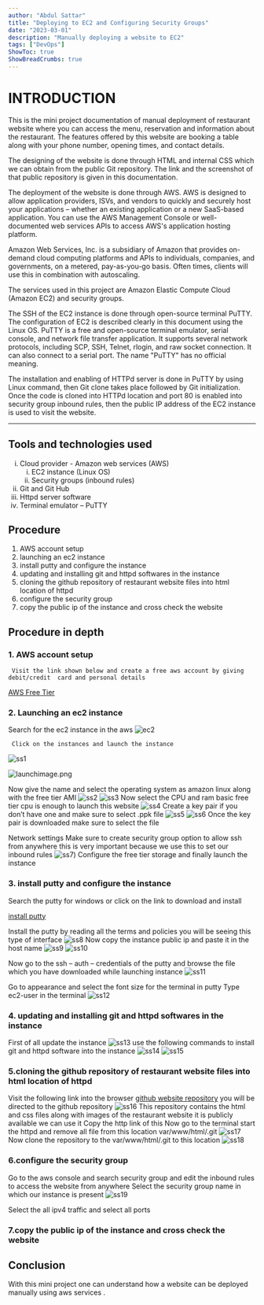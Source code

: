 ```yaml
---
author: "Abdul Sattar"
title: "Deploying to EC2 and Configuring Security Groups"
date: "2023-03-01"
description: "Manually deploying a website to EC2"
tags: ["DevOps"]
ShowToc: true
ShowBreadCrumbs: true
---
```


# INTRODUCTION

This is the mini project documentation of manual deployment of restaurant website where you can access the menu, reservation and information about the restaurant. The features offered by this website are booking a table along with your phone number, opening times, and contact details.

The designing of the website is done through HTML and internal CSS which we can obtain from the public Git repository. The link and the screenshot of that public repository is given in this documentation.

The deployment of the website is done through AWS. AWS is designed to allow application providers, ISVs, and vendors to quickly and securely host your applications – whether an existing application or a new SaaS-based application. You can use the AWS Management Console or well-documented web services APIs to access AWS's application hosting platform.

Amazon Web Services, Inc. is a subsidiary of Amazon that provides on-demand cloud computing platforms and APIs to individuals, companies, and governments, on a metered, pay-as-you-go basis. Often times, clients will use this in combination with autoscaling.

The services used in this project are Amazon Elastic Compute Cloud (Amazon EC2) and security groups.

The SSH of the EC2 instance is done through open-source terminal PuTTY. The configuration of EC2 is described clearly in this document using the Linux OS. PuTTY is a free and open-source terminal emulator, serial console, and network file transfer application. It supports several network protocols, including SCP, SSH, Telnet, rlogin, and raw socket connection. It can also connect to a serial port. The name "PuTTY" has no official meaning.

The installation and enabling of HTTPd server is done in PuTTY by using Linux command, then Git clone takes place followed by Git initialization. Once the code is cloned into HTTPd location and port 80 is enabled into security group inbound rules, then the public IP address of the EC2 instance is used to visit the website.

---

## Tools and technologies used 

<ol type="i">
  <li>Cloud provider - Amazon web services (AWS)
    <ol type="i">
      <li>EC2 instance (Linux OS)</li>
      <li>Security groups (inbound rules)</li>
    </ol>
  </li>
  <li>Git and Git Hub</li>
  <li>Httpd server software</li>
  <li>Terminal emulator – PuTTY</li>
</ol>

## Procedure 

1. AWS account setup 
2. launching an ec2 instance 
3. install putty and configure the instance 
4. updating and installing git and httpd softwares in the instance 
5. cloning the github repository of restaurant website files into html location  of httpd
6. configure the security group 
7. copy the public ip of the instance and cross check the website 

## Procedure in depth 

### 1. AWS account setup
     Visit the link shown below and create a free aws account by giving debit/credit  card and personal details 

[AWS Free Tier](https://aws.amazon.com/free/?trk=14a4002d-4936-4343-8211-b5a150ca592b&sc_channel=ps&s_kwcid=AL!4422!3!453325184782!e!!g!!aws&all-free-tier.sort-by=item.additionalFields.SortRank&all-free-tier.sort-order=asc&awsf.Free%20Tier%20Types=*all&awsf.Free%20Tier%20Categories=*all)



### 2. Launching an ec2 instance
  Search for the ec2 instance in the aws 
![ec2](../../images/ec2.png)

     Click on the instances and launch the instance 
![ss1](../../images/ss1.png)

![launchimage.png](../../images/launchimage.png)

Now give the name and select the operating system as amazon linux along with the free tier AMI 
![ss2](../../images/ss2.png)
![ss3](../../images/ss3.png)
Now select the CPU and ram basic free tier cpu is enough to launch this website 
![ss4](../../images/ss4.png)
Create a key pair if you don’t have one and make sure to select .ppk file 
![ss5](../../images/ss5.png)
![ss6](../../images/ss6.png)
Once the key pair is downloaded make sure to select the file 

Network settings 
Make sure to create security group option to allow ssh from anywhere this is very important because we use this to set our inbound rules 
![ss7](../../images/ss7.png)) 
Configure the free tier storage and finally launch the instance 

### 3. install putty and configure the instance 
Search the putty for windows or click on the link to download and install

[install putty](https://www.chiark.greenend.org.uk/~sgtatham/putty/latest.html)

Install the putty by reading all the terms and policies you will be seeing this type of interface 
 ![ss8](../../images/ss8.png)
Now copy the instance public ip and paste it in the host name 
 ![ss9](../../images/ss9.png)
 ![ss10](../../images/ss10.png)

 
Now go to the ssh – auth – credentials of the putty and browse the file which you have downloaded while launching instance 
![ss11](../../images/ss11.png)
 

Go to appearance and select the font size for the terminal in putty 
Type ec2-user in the terminal 
![ss12](../../images/ss12.png)

### 4. updating  and installing git and httpd softwares in the instance 

First of all update the instance 
![ss13](../../images/ss13.png) 
use the following commands to install git and httpd software into the instance 
 ![ss14](../../images/ss14.png)
 ![ss15](../../images/ss15.png)
 

### 5.cloning the github repository of restaurant website files into html location of httpd

Visit the following link into the browser 
[github website repository](https://github.com/YaninaTrekhleb/restaurant-website)
you will be directed to the github repository 
 ![ss16](../../images/ss16.png)
This repository contains the html and css files along with images of the restaurant website it is publicly available we can use it 
Copy the http link of this 
Now go to the terminal start the httpd and remove all file from this location var/www/html/.git
![ss17](../../images/ss17.png)  
Now clone the repository to the var/www/html/.git to this location 
 ![ss18](../../images/ss18.png)

### 6.configure the security group

Go to the aws console and search security group and edit the inbound rules to access the website from anywhere
Select the security group name in which our instance is present
![ss19](../../images/ss19.png)
  
Select the all ipv4 traffic and select all ports

### 7.copy the public ip of the instance and cross check the website 

## Conclusion 

With this mini project one can understand how a website can be deployed manually using aws services .  

